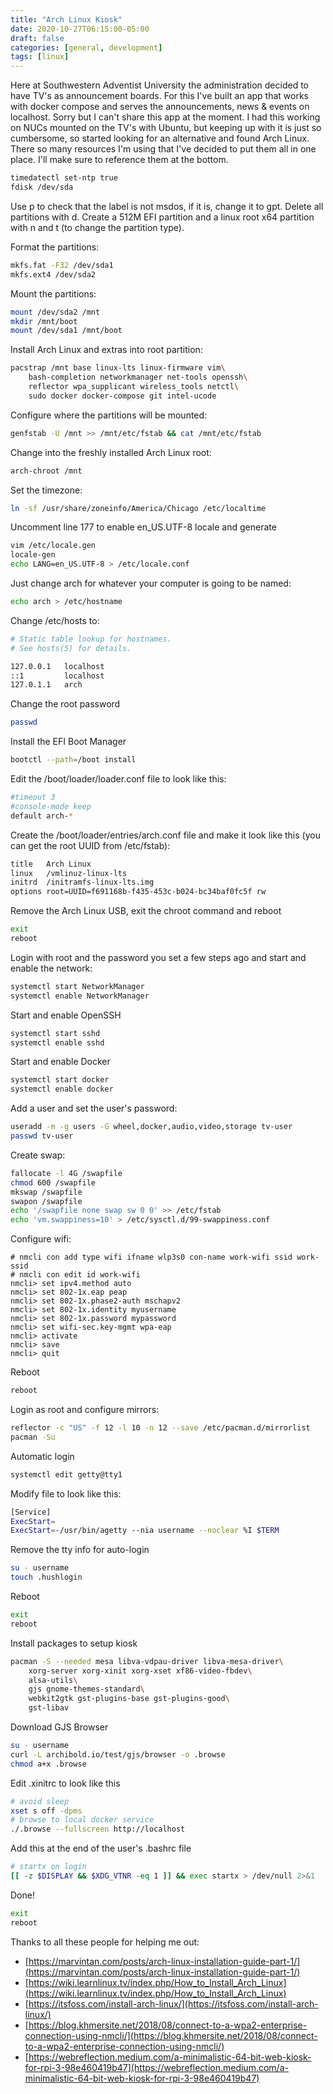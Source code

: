 ```yaml
---
title: "Arch Linux Kiosk"
date: 2020-10-27T06:15:00-05:00
draft: false
categories: [general, development]
tags: [linux]
---
```

Here at Southwestern Adventist University the administration  decided to have TV's as announcement boards. For this I've built an app that works with docker compose and serves the announcements, news & events on localhost. Sorry but I can't share this app at the moment. I had this working on NUCs mounted on the TV's with Ubuntu, but keeping up with it is just so cumbersome, so started looking for an alternative and found Arch Linux. There so many resources I'm using that I've decided to put them all in one place. I'll make sure to reference them at the bottom.

```bash
timedatectl set-ntp true
fdisk /dev/sda
```
Use p to check that the label is not msdos, if it is, change it to gpt. Delete all partitions with d. Create a 512M EFI partition and a linux root x64 partition with n and t (to change the partition type).

Format the partitions:

```bash
mkfs.fat -F32 /dev/sda1
mkfs.ext4 /dev/sda2
```
Mount the partitions:

```bash
mount /dev/sda2 /mnt
mkdir /mnt/boot
mount /dev/sda1 /mnt/boot
```
Install Arch Linux and extras into root partition:

```bash
pacstrap /mnt base linux-lts linux-firmware vim\
    bash-completion networkmanager net-tools openssh\
    reflector wpa_supplicant wireless_tools netctl\
    sudo docker docker-compose git intel-ucode
```
Configure where the partitions will be mounted:

```bash
genfstab -U /mnt >> /mnt/etc/fstab && cat /mnt/etc/fstab
```
Change into the freshly installed Arch Linux root:

```bash
arch-chroot /mnt
```
Set the timezone:

```bash
ln -sf /usr/share/zoneinfo/America/Chicago /etc/localtime
```
Uncomment line 177 to enable en_US.UTF-8 locale and generate

```bash
vim /etc/locale.gen
locale-gen
echo LANG=en_US.UTF-8 > /etc/locale.conf
```
Just change arch for whatever your computer is going to be named:
```bash
echo arch > /etc/hostname
```
Change /etc/hosts to:
```bash
# Static table lookup for hostnames.
# See hosts(5) for details.

127.0.0.1   localhost
::1         localhost
127.0.1.1   arch
```
Change the root password
```bash
passwd
```
Install the EFI Boot Manager
```bash
bootctl --path=/boot install
```
Edit the /boot/loader/loader.conf file to look like this:
```bash
#timeout 3
#console-mode keep
default arch-*
```
Create the /boot/loader/entries/arch.conf file and make it look like this (you can get the root UUID from /etc/fstab):
```bash
title	Arch Linux
linux	/vmlinuz-linux-lts
initrd	/initramfs-linux-lts.img
options	root=UUID=f691168b-f435-453c-b024-bc34baf0fc5f rw
```
Remove the Arch Linux USB, exit the chroot command and reboot
```bash
exit
reboot
```
Login with root and the password you set a few steps ago and start and enable the network:
```bash
systemctl start NetworkManager
systemctl enable NetworkManager
```
Start and enable OpenSSH
```bash
systemctl start sshd
systemctl enable sshd
```
Start and enable Docker
```bash
systemctl start docker
systemctl enable docker
```
Add a user and set the user's password:
```bash
useradd -m -g users -G wheel,docker,audio,video,storage tv-user
passwd tv-user
```
Create swap:
```bash
fallocate -l 4G /swapfile
chmod 600 /swapfile
mkswap /swapfile
swapon /swapfile
echo '/swapfile none swap sw 0 0' >> /etc/fstab
echo 'vm.swappiness=10' > /etc/sysctl.d/99-swappiness.conf
```
Configure wifi:
```
# nmcli con add type wifi ifname wlp3s0 con-name work-wifi ssid work-ssid
# nmcli con edit id work-wifi
nmcli> set ipv4.method auto
nmcli> set 802-1x.eap peap
nmcli> set 802-1x.phase2-auth mschapv2
nmcli> set 802-1x.identity myusername
nmcli> set 802-1x.password mypassword
nmcli> set wifi-sec.key-mgmt wpa-eap
nmcli> activate
nmcli> save
nmcli> quit
```
Reboot
```bash
reboot
```
Login as root and configure mirrors:
```bash
reflector -c "US" -f 12 -l 10 -n 12 --save /etc/pacman.d/mirrorlist
pacman -Su
```
Automatic login
```bash
systemctl edit getty@tty1
```
Modify file to look like this:
```bash
[Service]
ExecStart=
ExecStart=-/usr/bin/agetty --nia username --noclear %I $TERM
```
Remove the tty info for auto-login
```bash
su - username
touch .hushlogin
```
Reboot
```bash
exit
reboot
```
Install packages to setup kiosk
```bash
pacman -S --needed mesa libva-vdpau-driver libva-mesa-driver\
    xorg-server xorg-xinit xorg-xset xf86-video-fbdev\
    alsa-utils\
    gjs gnome-themes-standard\
    webkit2gtk gst-plugins-base gst-plugins-good\
    gst-libav
```
Download GJS Browser
```bash
su - username
curl -L archibold.io/test/gjs/browser -o .browse
chmod a+x .browse
```
Edit .xinitrc to look like this
```bash
# avoid sleep
xset s off -dpms
# browse to local docker service
./.browse --fullscreen http://localhost
```
Add this at the end of the user's .bashrc file
```bash
# startx on login
[[ -z $DISPLAY && $XDG_VTNR -eq 1 ]] && exec startx > /dev/null 2>&1
```
Done!
```bash
exit
reboot
```
Thanks to all these people for helping me out:
+ [https://marvintan.com/posts/arch-linux-installation-guide-part-1/](https://marvintan.com/posts/arch-linux-installation-guide-part-1/)
+ [https://wiki.learnlinux.tv/index.php/How_to_Install_Arch_Linux](https://wiki.learnlinux.tv/index.php/How_to_Install_Arch_Linux)
+ [https://itsfoss.com/install-arch-linux/](https://itsfoss.com/install-arch-linux/)
+ [https://blog.khmersite.net/2018/08/connect-to-a-wpa2-enterprise-connection-using-nmcli/](https://blog.khmersite.net/2018/08/connect-to-a-wpa2-enterprise-connection-using-nmcli/)
+ [https://webreflection.medium.com/a-minimalistic-64-bit-web-kiosk-for-rpi-3-98e460419b47](https://webreflection.medium.com/a-minimalistic-64-bit-web-kiosk-for-rpi-3-98e460419b47)